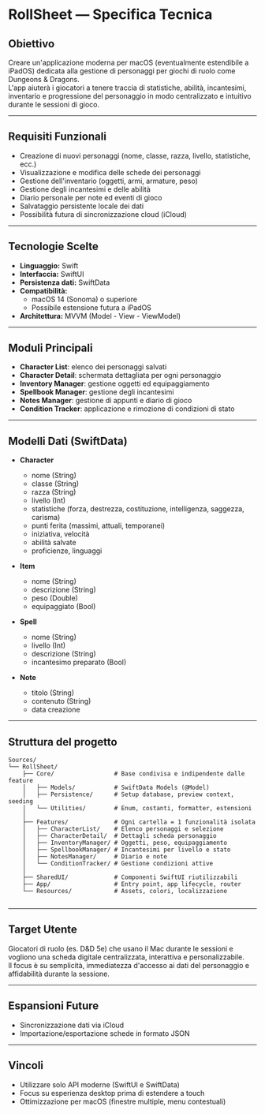 
# RollSheet — Specifica Tecnica

## Obiettivo
Creare un'applicazione moderna per macOS (eventualmente estendibile a iPadOS) dedicata alla gestione di personaggi per giochi di ruolo come Dungeons & Dragons.  
L'app aiuterà i giocatori a tenere traccia di statistiche, abilità, incantesimi, inventario e progressione del personaggio in modo centralizzato e intuitivo durante le sessioni di gioco.

---

## Requisiti Funzionali
- Creazione di nuovi personaggi (nome, classe, razza, livello, statistiche, ecc.)
- Visualizzazione e modifica delle schede dei personaggi
- Gestione dell'inventario (oggetti, armi, armature, peso)
- Gestione degli incantesimi e delle abilità
- Diario personale per note ed eventi di gioco
- Salvataggio persistente locale dei dati
- Possibilità futura di sincronizzazione cloud (iCloud)

---

## Tecnologie Scelte
- **Linguaggio:** Swift
- **Interfaccia:** SwiftUI
- **Persistenza dati:** SwiftData
- **Compatibilità:** 
  - macOS 14 (Sonoma) o superiore
  - Possibile estensione futura a iPadOS
- **Architettura:** MVVM (Model - View - ViewModel)

---

## Moduli Principali
- **Character List**: elenco dei personaggi salvati
- **Character Detail**: schermata dettagliata per ogni personaggio
- **Inventory Manager**: gestione oggetti ed equipaggiamento
- **Spellbook Manager**: gestione degli incantesimi
- **Notes Manager**: gestione di appunti e diario di gioco
- **Condition Tracker**: applicazione e rimozione di condizioni di stato

---

## Modelli Dati (SwiftData)
- **Character**
  - nome (String)
  - classe (String)
  - razza (String)
  - livello (Int)
  - statistiche (forza, destrezza, costituzione, intelligenza, saggezza, carisma)
  - punti ferita (massimi, attuali, temporanei)
  - iniziativa, velocità
  - abilità salvate
  - proficienze, linguaggi

- **Item**
  - nome (String)
  - descrizione (String)
  - peso (Double)
  - equipaggiato (Bool)

- **Spell**
  - nome (String)
  - livello (Int)
  - descrizione (String)
  - incantesimo preparato (Bool)

- **Note**
  - titolo (String)
  - contenuto (String)
  - data creazione

---

## Struttura del progetto

```
Sources/
└── RollSheet/
    ├── Core/                 # Base condivisa e indipendente dalle feature
    │   ├── Models/           # SwiftData Models (@Model)
    │   ├── Persistence/      # Setup database, preview context, seeding
    │   └── Utilities/        # Enum, costanti, formatter, estensioni
    │
    ├── Features/             # Ogni cartella = 1 funzionalità isolata
    │   ├── CharacterList/    # Elenco personaggi e selezione
    │   ├── CharacterDetail/  # Dettagli scheda personaggio
    │   ├── InventoryManager/ # Oggetti, peso, equipaggiamento
    │   ├── SpellbookManager/ # Incantesimi per livello e stato
    │   ├── NotesManager/     # Diario e note
    │   └── ConditionTracker/ # Gestione condizioni attive
    │
    ├── SharedUI/             # Componenti SwiftUI riutilizzabili
    ├── App/                  # Entry point, app lifecycle, router
    └── Resources/            # Assets, colori, localizzazione
    
```

---

## Target Utente
Giocatori di ruolo (es. D&D 5e) che usano il Mac durante le sessioni e vogliono una scheda digitale centralizzata, interattiva e personalizzabile.  
Il focus è su semplicità, immediatezza d'accesso ai dati del personaggio e affidabilità durante la sessione.

---

## Espansioni Future
- Sincronizzazione dati via iCloud
- Importazione/esportazione schede in formato JSON

---

## Vincoli
- Utilizzare solo API moderne (SwiftUI e SwiftData)
- Focus su esperienza desktop prima di estendere a touch
- Ottimizzazione per macOS (finestre multiple, menu contestuali)

